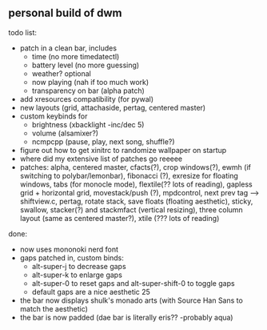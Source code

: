 ## personal build of dwm
todo list:
- patch in a clean bar, includes
	- time (no more timedatectl)
	- battery level (no more guessing)
	- weather? optional
	- now playing (nah if too much work)
	- transparency on bar (alpha patch)
- add xresources compatibility (for pywal)
- new layouts (grid, attachaside, pertag, centered master)
- custom keybinds for 
	- brightness (xbacklight -inc/dec 5)
	- volume (alsamixer?)
	- ncmpcpp (pause, play, next song, shuffle?)
- figure out how to get xinitrc to randomize wallpaper on startup
- where did my extensive list of patches go reeeee
- patches: alpha, centered master, cfacts(?), crop windows(?), ewmh (if switching to polybar/lemonbar), fibonacci (?), exresize for floating windows, tabs (for monocle mode), flextile(?? lots of reading), gapless grid + horizontal grid, movestack/push (?), mpdcontrol, next prev tag --> shiftview.c, pertag, rotate stack, save floats (floating aesthetic), sticky, swallow, stacker(?) and stackmfact (vertical resizing), three column layout (same as centered master?), xtile (??? lots of reading)


done:
- now uses mononoki nerd font
- gaps patched in, custom binds:
  - alt-super-j to decrease gaps
  - alt-super-k to enlarge gaps
  - alt-super-0 to reset gaps and alt-super-shift-0 to toggle gaps
  - default gaps are a nice aesthetic 25
- the bar now displays shulk's monado arts (with Source Han Sans to match the aesthetic)
- the bar is now padded (dae bar is literally eris?? -probably aqua)


